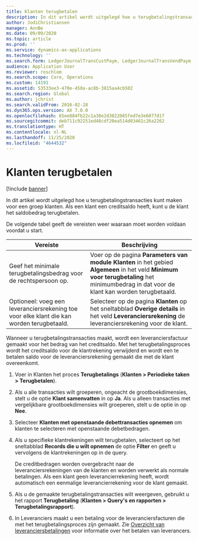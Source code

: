 ```yaml
---
title: Klanten terugbetalen
description: In dit artikel wordt uitgelegd hoe u terugbetalingstransacties kunt maken voor een groep klanten. Als een klant een creditsaldo heeft, kunt u de klant het saldobedrag terugbetalen.
author: JodiChristiansen
manager: AnnBe
ms.date: 09/09/2020
ms.topic: article
ms.prod: ''
ms.service: dynamics-ax-applications
ms.technology: ''
ms.search.form: LedgerJournalTransCustPaym, LedgerJournalTransVendPaym
audience: Application User
ms.reviewer: roschlom
ms.search.scope: Core, Operations
ms.custom: 14191
ms.assetid: 53533ee3-470e-458a-ac8b-3815aa4cb502
ms.search.region: Global
ms.author: jchrist
ms.search.validFrom: 2016-02-28
ms.dyn365.ops.version: AX 7.0.0
ms.openlocfilehash: 65ee884fb22c1a38e2d3022085fed7e3e6077d1f
ms.sourcegitcommit: deb711c92251ed48cdf20ea514d03461c26a2262
ms.translationtype: HT
ms.contentlocale: nl-NL
ms.lasthandoff: 11/25/2020
ms.locfileid: "4644532"
---
```

# <a name="reimburse-customers"></a>Klanten terugbetalen

[!include [banner](../includes/banner.md)]

In dit artikel wordt uitgelegd hoe u terugbetalingstransacties kunt maken voor een groep klanten. Als een klant een creditsaldo heeft, kunt u de klant het saldobedrag terugbetalen. 

De volgende tabel geeft de vereisten weer waaraan moet worden voldaan voordat u start.

| Vereiste                                                            | Beschrijving |
|-------------------------------------------------------------------------|-------------|
| Geef het minimale terugbetalingsbedrag voor de rechtspersoon op.          | Voer op de pagina **Parameters van module Klanten** in het gebied **Algemeen** in het veld **Minimum voor terugbetaling** het minimumbedrag in dat voor de klant kan worden terugbetaald. |
| Optioneel: voeg een leveranciersrekening toe voor elke klant die kan worden terugbetaald. | Selecteer op de pagina **Klanten** op het sneltabblad **Overige details** in het veld **Leveranciersrekening** de leveranciersrekening voor de klant. |

Wanneer u terugbetalingstransacties maakt, wordt een leveranciersfactuur gemaakt voor het bedrag van het creditsaldo. Met het terugbetalingsproces wordt het creditsaldo voor de klantrekening verwijderd en wordt een te betalen saldo voor de leveranciersrekening gemaakt die met de klant overeenkomt.

1. Voer in Klanten het proces **Terugbetalings** (**Klanten \> Periodieke taken \> Terugbetalen**).
2. Als u alle transacties wilt groeperen, ongeacht de grootboekdimensies, stelt u de optie **Klant samenvatten** in op **Ja**. Als u alleen transacties met vergelijkbare grootboekdimensies wilt groeperen, stelt u de optie in op **Nee**.
3. Selecteer **Klanten met openstaande debettransacties opnemen** om klanten te selecteren met openstaande debetbedragen.
4. Als u specifieke klantrekeningen wilt terugbetalen, selecteert op het sneltabblad **Records die u wilt opnemen** de optie **Filter** en geeft u vervolgens de klantrekeningen op in de query.

    De creditbedragen worden overgebracht naar de leveranciersrekeningen van de klanten en worden verwerkt als normale betalingen. Als een klant geen leverancierrekening heeft, wordt automatisch een eenmalige leverancierrekening voor de klant gemaakt.

5. Als u de gemaakte terugbetalingstransacties wilt weergeven, gebruikt u het rapport **Terugbetaling** (**Klanten \> Query's en rapporten \> Terugbetalingsrapport**).
6. In Leveranciers maakt u een betaling voor de leveranciersfacturen die met het terugbetalingsproces zijn gemaakt. Zie [Overzicht van leveranciersbetalingen](../accounts-payable/Vendor-payments-workspace.md) voor informatie over het betalen van leverancers.
